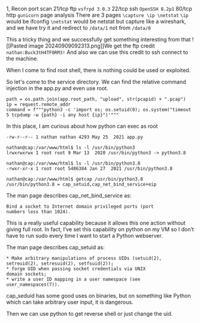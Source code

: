 1, Recon
port scan
	21/tcp ftp `vsfrpd 3.0.3`
	22/tcp ssh `OpenSSH 8.2p1`
	80/tcp http `gunicorn`
page analysis
There are 3 pages `\capture \ip \netstat`
`\ip` would be ifconfig
`\netstat` would be netstat
but capture like a wireshark, and we have try it and redirect to `/data/1` not from `/data/0`

This a tricky thing and we successfully get something interesting from that
![[Pasted image 20240909092313.png]]We get the ftp credit `nathan:Buck3tH4TF0RM3!`
And also we can use this credit to ssh connect to the machine.

When I come to find root shell, there is nothing could be used or exploited.

So let's come to the service directory.
We can find the relative command injection in the app.py and even use root.
```
path = os.path.join(app.root_path, "upload", str(pcapid) + ".pcap")
ip = request.remote_addr
command = f"""python3 -c 'import os; os.setuid(0); os.system("timeout 5 tcpdump -w {path} -i any host {ip}")'"""
```
In this place, I am curious about how python can exec as root
```
-rw-r--r-- 1 nathan nathan 4293 May 25  2021 app.py

nathan@cap:/var/www/html$ ls -l /usr/bin/python3
lrwxrwxrwx 1 root root 9 Mar 13  2020 /usr/bin/python3 -> python3.8

nathan@cap:/var/www/html$ ls -l /usr/bin/python3.8
-rwxr-xr-x 1 root root 5486384 Jan 27  2021 /usr/bin/python3.8

nathan@cap:/var/www/html$ getcap /usr/bin/python3.8
/usr/bin/python3.8 = cap_setuid,cap_net_bind_service+eip
```

The man page describes cap_net_bind_service as:
```
Bind a socket to Internet domain privileged ports (port
numbers less than 1024).
```
This is a really useful capability because it allows this one action without giving full root. In fact, I’ve set this capability on python on my VM so I don’t have to run sudo every time I want to start a Python webserver.

The man page describes cap_setuid as:
```
* Make arbitrary manipulations of process UIDs (setuid(2),
setreuid(2), setresuid(2), setfsuid(2));
* forge UID when passing socket credentials via UNIX
domain sockets;
* write a user ID mapping in a user namespace (see
user_namespaces(7)).
```
cap_seduid has some good uses on binaries, but on something like Python which can take arbitrary user input, it is dangerous.

Then we can use python to get reverse shell or just change the uid.

